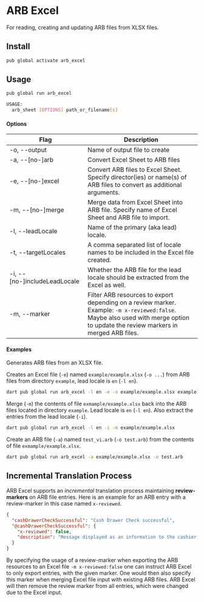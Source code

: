 # ARB Excel

For reading, creating and updating ARB files from XLSX files.

## Install

```bash
pub global activate arb_excel
```

## Usage

```bash
pub global run arb_excel

USAGE:
  arb_sheet [OPTIONS] path_or_filename[s]
```
#### Options

| Flag                         | Description                                                                                                                                                                      |
|------------------------------|----------------------------------------------------------------------------------------------------------------------------------------------------------------------------------|
| -o, --output                 | Name of output file to create                                                                                                                                                    |
| -a, --[no-]arb               | Convert Excel Sheet to ARB files                                                                                                                                                 |
| -e, --[no-]excel             | Convert ARB files to Excel Sheet. Specify director(ies) or name(s) of ARB files to convert as additional arguments.                                                              |
| -m, --[no-]merge             | Merge data from Excel Sheet into ARB file. Specify name of Excel Sheet and ARB file to import.                                                                                   |
| -l, --leadLocale             | Name of the primary (aka lead) locale.                                                                                                                                           |
| -t, --targetLocales          | A comma separated list of locale names to be included in the Excel file created.                                                                                                 |
| -i, --[no-]includeLeadLocale | Whether the ARB file for the lead locale should be extracted from the Excel as well.                                                                                             |
| -m, --marker                 | Filter ARB resources to export depending on a review marker. Example: `-m x-reviewed:false`. Maybe also used with merge option to update the review markers in merged ARB files. |

#### Examples

Generates ARB files from an XLSX file.

Creates an Excel file (`-e`) named `example/example.xlsx` (`-o ...`) from ARB files from directory `example`,
lead locale is `en` (`-l en`).

```bash
dart pub global run arb_excel -l en -e -o example/example.xlsx example
```

Merge (`-m`) the contents of file `exmample/example.xlsx` back into the ARB files located in directory `example`.
Lead locale is `en` (`-l en`). Also extract the entries from the lead locale (`-i`).

```bash
dart pub global run arb_excel -l en -i -m example/example.xlsx
```

Create an ARB file (`-a`) named `test_vi.arb` (`-o test.arb`) from the contents of file `exmample/example.xlsx`.

```bash
dart pub global run arb_excel -a example/example.xlsx -o test.arb
```
## Incremental Translation Process
ARB Excel supports an *incremental* translation process maintaining **review-markers** on ARB file
entries. Here is an example for an ARB entry with a review-marker in this case named `x-reviewed`.

```json
{
  "cashDrawerCheckSuccessful": "Cash Drawer Check successful",
  "@cashDrawerCheckSuccessful": {
    "x-reviewed": false,
    "description": "Message displayed as an information to the cashier, after a cash drawer check had been performed."
  }
}
```
By specifying the usage of a review-marker when exporting the ARB resources to an Excel file `-m x-reviewed:false` one can instruct ARB Excel to only export entries, with the given marker. One would then also specify this marker when merging Excel file input with existing ARB files. ARB Excel will then remove the review marker from all entries, which were changed due to the Excel input.
